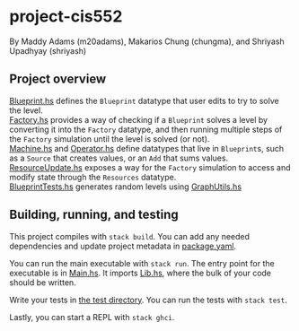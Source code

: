 # project-cis552
By Maddy Adams (m20adams), Makarios Chung (chungma), and Shriyash Upadhyay (shriyash)

## Project overview
[Blueprint.hs](src/Blueprint.hs) defines the `Blueprint` datatype that user edits to try to solve the level.  
[Factory.hs](src/Factory.hs) provides a way of checking if a `Blueprint` solves a level by converting it into the `Factory` datatype, and then running multiple steps of the `Factory` simulation until the level is solved (or not).  
[Machine.hs](src/Machine.hs) and [Operator.hs](src/Operator.hs) define datatypes that live in `Blueprint`s, such as a `Source` that creates values, or an `Add` that sums values.  
[ResourceUpdate.hs](src/ResourceUpdate.hs) exposes a way for the `Factory` simulation to access and modify state through the `Resources` datatype.  
[BlueprintTests.hs](test/BlueprintTests.hs) generates random levels using [GraphUtils.hs](src/GraphUtils.hs )
## Building, running, and testing

This project compiles with `stack build`. You can add any needed dependencies
and update project metadata in [package.yaml](package.yaml).

You can run the main executable with `stack run`. The entry point for the
executable is in [Main.hs](app/Main.hs). It imports [Lib.hs](src/Lib.hs),
where the bulk of your code should be written.

Write your tests in [the test directory](test/Spec.hs). You can run the tests
with `stack test`. 

Lastly, you can start a REPL with `stack ghci`.
